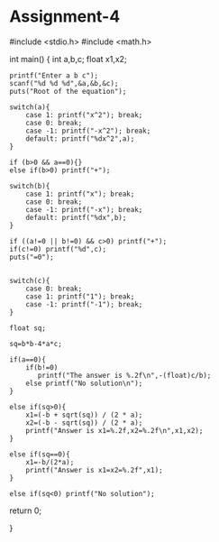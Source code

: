 # Assignment-4
#include <stdio.h>
#include <math.h>

int main()
{
    int a,b,c;
    float x1,x2;
    
    printf("Enter a b c");
    scanf("%d %d %d",&a,&b,&c);
    puts("Root of the equation");
    
    switch(a){
        case 1: printf("x^2"); break;
        case 0: break;
        case -1: printf("-x^2"); break;
        default: printf("%dx^2",a);
    }
    
    if (b>0 && a==0){}
    else if(b>0) printf("+");
    
    switch(b){
        case 1: printf("x"); break;
        case 0: break;
        case -1: printf("-x"); break;
        default: printf("%dx",b);
    }
    
    if ((a!=0 || b!=0) && c>0) printf("+");
    if(c!=0) printf("%d",c);
    puts("=0");
    
 
    switch(c){
        case 0: break;
        case 1: printf("1"); break;
        case -1: printf("-1"); break;
    }
   
    float sq;
    
    sq=b*b-4*a*c;
    
    if(a==0){
        if(b!=0)
           printf("The answer is %.2f\n",-(float)c/b);
        else printf("No solution\n"); 
    }
    
    else if(sq>0){
        x1=(-b + sqrt(sq)) / (2 * a);
        x2=(-b - sqrt(sq)) / (2 * a);
        printf("Answer is x1=%.2f,x2=%.2f\n",x1,x2);
    }
    
    else if(sq==0){
        x1=-b/(2*a);
        printf("Answer is x1=x2=%.2f",x1);
    } 
    
    else if(sq<0) printf("No solution");
    
    
   return 0;
    
}   
        
